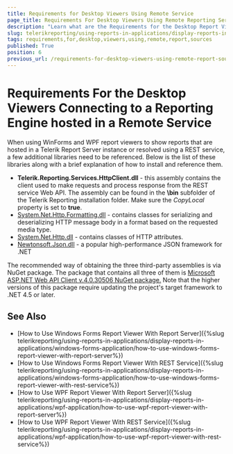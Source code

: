 ```yaml
---
title: Requirements for Desktop Viewers Using Remote Service
page_title: Requirements For Desktop Viewers Using Remote Reporting Services at a Glance
description: "Learn what are the Requirements for the Desktop Report Viewers showing reports from the Telerik Reporting REST Service or Report Server."
slug: telerikreporting/using-reports-in-applications/display-reports-in-applications/requirements-for-desktop-viewers-using-remote-report-sources
tags: requirements,for,desktop,viewers,using,remote,report,sources
published: True
position: 6
previous_url: /requirements-for-desktop-viewers-using-remote-report-sources
---
```


# Requirements For the Desktop Viewers Connecting to a Reporting Engine hosted in a Remote Service

When using WinForms and WPF report viewers to show reports that are hosted in a Telerik Report Server instance or resolved using a REST service, a few additional libraries need to be referenced. Below is the list of these libraries along with a brief explanation of how to install and reference them.

* __Telerik.Reporting.Services.HttpClient.dll__ - this assembly contains the client used to make requests and process response from the REST service Web API. The assembly can be found in the __\bin__ subfolder of the Telerik Reporting installation folder. Make sure the *CopyLocal* property is set to __true__.
* [System.Net.Http.Formatting.dll](https://learn.microsoft.com/en-us/previous-versions/aspnet/hh834517(v=vs.118)) - contains classes for serializing and deserializing HTTP message body in a format based on the requested media type.
* [System.Net.Http.dll](https://learn.microsoft.com/en-us/dotnet/api/system.net.http?view=net-7.0) - contains classes of HTTP attributes.
* [Newtonsoft.Json.dll](https://www.newtonsoft.com/json) - a popular high-performance JSON framework for .NET

The recommended way of obtaining the three third-party assemblies is via NuGet package. The package that contains all three of them is [Microsoft ASP.NET Web API Client v.4.0.30506 NuGet package.](https://www.nuget.org/packages/Microsoft.AspNet.WebApi.Client/4.0.30506) Note that the higher versions of this package require updating the project's target framework to .NET 4.5 or later.

## See Also

* [How to Use Windows Forms Report Viewer With Report Server]({%slug telerikreporting/using-reports-in-applications/display-reports-in-applications/windows-forms-application/how-to-use-windows-forms-report-viewer-with-report-server%})
* [How to Use Windows Forms Report Viewer With REST Service]({%slug telerikreporting/using-reports-in-applications/display-reports-in-applications/windows-forms-application/how-to-use-windows-forms-report-viewer-with-rest-service%})
* [How to Use WPF Report Viewer With Report Server]({%slug telerikreporting/using-reports-in-applications/display-reports-in-applications/wpf-application/how-to-use-wpf-report-viewer-with-report-server%})
* [How to Use WPF Report Viewer With REST Service]({%slug telerikreporting/using-reports-in-applications/display-reports-in-applications/wpf-application/how-to-use-wpf-report-viewer-with-rest-service%})
